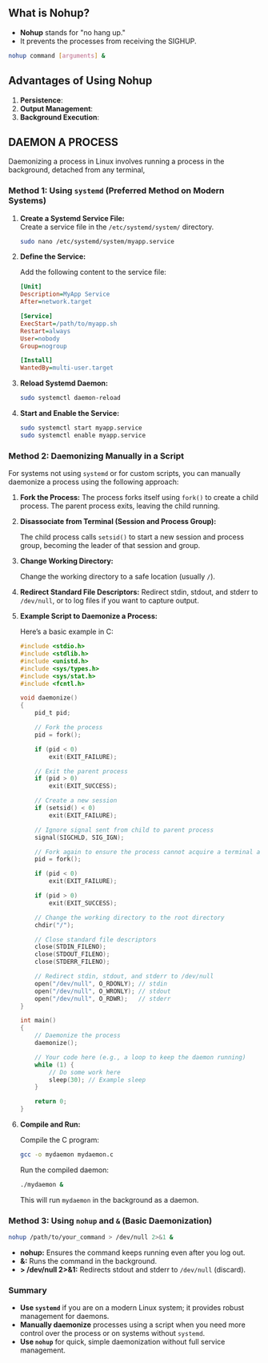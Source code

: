 
## What is Nohup?
- **Nohup** stands for "no hang up." 
- It prevents the processes from receiving the SIGHUP.

```bash
nohup command [arguments] &
```
## Advantages of Using Nohup

1. **Persistence**: 
2. **Output Management**:
3. **Background Execution**:

## DAEMON A PROCESS
Daemonizing a process in Linux involves running a process in the background, detached from any terminal,

### Method 1: Using `systemd` (Preferred Method on Modern Systems)


1. **Create a Systemd Service File:**   
   Create a service file in the `/etc/systemd/system/` directory.

   ```bash
   sudo nano /etc/systemd/system/myapp.service
   ```

2. **Define the Service:**

   Add the following content to the service file:

   ```ini
   [Unit]
   Description=MyApp Service
   After=network.target

   [Service]
   ExecStart=/path/to/myapp.sh
   Restart=always
   User=nobody
   Group=nogroup

   [Install]
   WantedBy=multi-user.target
   ```

3. **Reload Systemd Daemon:**
   ```bash
   sudo systemctl daemon-reload
   ```

4. **Start and Enable the Service:**

   ```bash
   sudo systemctl start myapp.service
   sudo systemctl enable myapp.service
   ```
### Method 2: Daemonizing Manually in a Script

For systems not using `systemd` or for custom scripts, you can manually daemonize a process using the following approach:

1. **Fork the Process:**
   The process forks itself using `fork()` to create a child process. The parent process exits, leaving the child running.

2. **Disassociate from Terminal (Session and Process Group):**

   The child process calls `setsid()` to start a new session and process group, becoming the leader of that session and group.

3. **Change Working Directory:**

   Change the working directory to a safe location (usually `/`).

4. **Redirect Standard File Descriptors:**
   Redirect stdin, stdout, and stderr to `/dev/null`, or to log files if you want to capture output.
5. **Example Script to Daemonize a Process:**

   Here’s a basic example in C:

   ```c
   #include <stdio.h>
   #include <stdlib.h>
   #include <unistd.h>
   #include <sys/types.h>
   #include <sys/stat.h>
   #include <fcntl.h>

   void daemonize()
   {
       pid_t pid;

       // Fork the process
       pid = fork();

       if (pid < 0)
           exit(EXIT_FAILURE);

       // Exit the parent process
       if (pid > 0)
           exit(EXIT_SUCCESS);

       // Create a new session
       if (setsid() < 0)
           exit(EXIT_FAILURE);

       // Ignore signal sent from child to parent process
       signal(SIGCHLD, SIG_IGN);

       // Fork again to ensure the process cannot acquire a terminal again
       pid = fork();

       if (pid < 0)
           exit(EXIT_FAILURE);

       if (pid > 0)
           exit(EXIT_SUCCESS);

       // Change the working directory to the root directory
       chdir("/");

       // Close standard file descriptors
       close(STDIN_FILENO);
       close(STDOUT_FILENO);
       close(STDERR_FILENO);

       // Redirect stdin, stdout, and stderr to /dev/null
       open("/dev/null", O_RDONLY); // stdin
       open("/dev/null", O_WRONLY); // stdout
       open("/dev/null", O_RDWR);   // stderr
   }

   int main()
   {
       // Daemonize the process
       daemonize();

       // Your code here (e.g., a loop to keep the daemon running)
       while (1) {
           // Do some work here
           sleep(30); // Example sleep
       }

       return 0;
   }
   ```

6. **Compile and Run:**

   Compile the C program:

   ```bash
   gcc -o mydaemon mydaemon.c
   ```

   Run the compiled daemon:

   ```bash
   ./mydaemon &
   ```

   This will run `mydaemon` in the background as a daemon.

### Method 3: Using `nohup` and `&` (Basic Daemonization)

```bash
nohup /path/to/your_command > /dev/null 2>&1 &
```

- **nohup:** Ensures the command keeps running even after you log out.
- **&:** Runs the command in the background.
- **> /dev/null 2>&1:** Redirects stdout and stderr to `/dev/null` (discard).

### Summary

- **Use `systemd`** if you are on a modern Linux system; it provides robust management for daemons.
- **Manually daemonize** processes using a script when you need more control over the process or on systems without `systemd`.
- **Use `nohup`** for quick, simple daemonization without full service management.

